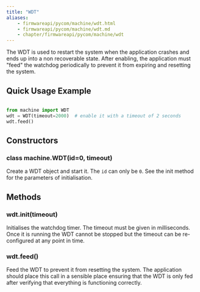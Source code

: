 ```yaml
---
title: "WDT"
aliases:
    - firmwareapi/pycom/machine/wdt.html
    - firmwareapi/pycom/machine/wdt.md
    - chapter/firmwareapi/pycom/machine/wdt
---
```


The WDT is used to restart the system when the application crashes and ends up into a non recoverable state. After enabling, the application must "feed" the watchdog periodically to prevent it from expiring and resetting the system.

## Quick Usage Example

```python

from machine import WDT
wdt = WDT(timeout=2000)  # enable it with a timeout of 2 seconds
wdt.feed()
```

## Constructors

### class machine.WDT(id=0, timeout)

Create a WDT object and start it. The `id` can only be `0`. See the init method for the parameters of initialisation.

## Methods

### wdt.init(timeout)

Initialises the watchdog timer. The timeout must be given in milliseconds. Once it is running the WDT cannot be stopped but the timeout can be re-configured at any point in time.

### wdt.feed()

Feed the WDT to prevent it from resetting the system. The application should place this call in a sensible place ensuring that the WDT is only fed after verifying that everything is functioning correctly.

